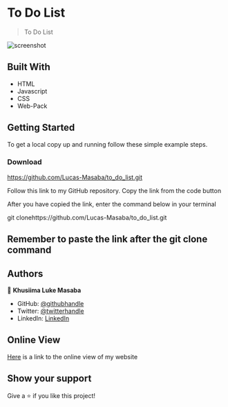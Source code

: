 # To Do List

> To Do List

![screenshot](./pics/screenshot.png)

## Built With

- HTML
- Javascript
- CSS
- Web-Pack

## Getting Started


To get a local copy up and running follow these simple example steps.

### Download 
https://github.com/Lucas-Masaba/to_do_list.git
 
Follow this link to my GitHub repository. Copy the link from the code button
 
After you have copied the link, enter the command below in your terminal
 
git clonehttps://github.com/Lucas-Masaba/to_do_list.git

## Remember to paste the link after the git clone command 

## Authors

👤 **Khusiima Luke Masaba**

- GitHub: [@githubhandle](https://github.com/Lucas-Masaba)
- Twitter: [@twitterhandle](https://twitter.com/MasabaLuke)
- LinkedIn: [LinkedIn](https://linkedin.com/in/khusiima-luke-masaba-59060a121)

## Online View

[Here](https://lucas-masaba.github.io/to_do_list/dist) is a link to the online view of my website


## Show your support

Give a ⭐️ if you like this project!

